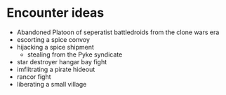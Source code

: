 # Encounter ideas
* Abandoned Platoon of seperatist battledroids from the clone wars era
* escorting a spice convoy
* hijacking a spice shipment
  * stealing from the Pyke syndicate
* star destroyer hangar bay fight
* imflitrating a pirate hideout
* rancor fight
* liberating a small village

